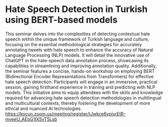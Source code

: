 # Hate Speech Detection in Turkish using BERT-based models 

This seminar delves into the complexities of detecting contextual hate speech within the unique framework of Turkish language and culture, focusing on the essential methodological strategies for accurately annotating tweets with hate speech to enhance the accuracy of Natural Language Processing (NLP) models. It will detail the innovative use of ChatGPT in the hate-speech data annotation process, showcasing its capabilities in streamlining and improving annotation quality. Additionally, the seminar features a concise, hands-on workshop on employing BERT (Bidirectional Encoder Representations from Transformers) for effective hate speech detection. Participants will engage in an immersive, practical session, gaining firsthand experience in training and predicting with NLP models. This initiative aims to equip attendees with the skills and knowledge required for advancing hate speech detection methodologies in multilingual and multicultural contexts, thereby fostering the development of more ethical and nuanced AI technologies.
https://kocun.zoom.us/meeting/register/tJwkce6vpjsrEtR-mveeU_AEpG1IX5vT5Lsb
